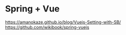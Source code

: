 # Spring + Vue

<https://amanokaze.github.io/blog/Vuejs-Setting-with-SB/>
<https://github.com/wikibook/spring-vuejs>
